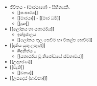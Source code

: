 - ජීවිතය - (මාරයාගේ) - සිහිනයකි.
	- [[සංසාරය]] 
	- [[මාරයා]]  - [[මාර ධමර්‍]]   
	- [[දුක]]  
- [[ලෝකය හා යතාර්ථය]] 
	- ඉන්ද්‍රජාලය
	- [[ලෝකය තුල සෙවීම හා විකල්ප සෙවීම]]
- [[දැකිය යුතු ලකුණු]] 
	- #අනිත්ය  ..
	-  [[යතාර්ථය වූ නිරෝධයේ ස්වභාවය]]
- [[උදාහරණ]] 
- [[වැකි]] 
	- [[වනය]] 
- [[උපදෙස් (භාවනා)]] 
